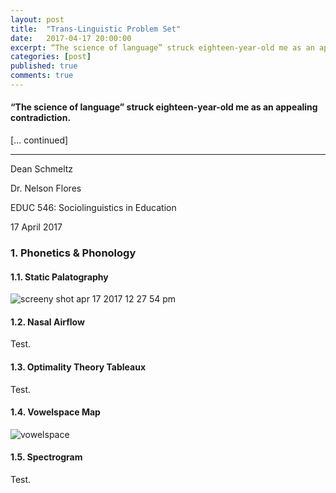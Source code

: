```yaml
---
layout: post
title:  "Trans-Linguistic Problem Set"
date:   2017-04-17 20:00:00
excerpt: “The science of language” struck eighteen-year-old me as an appealing contradiction.
categories: [post]
published: true
comments: true
---
```


#### “The science of language” struck eighteen-year-old me as an appealing contradiction. 

[... continued]

--- 

Dean Schmeltz

Dr. Nelson Flores

EDUC 546: Sociolinguistics in Education

17 April 2017

### 1. Phonetics & Phonology 

#### 1.1. Static Palatography

![screeny shot apr 17 2017 12 27 54 pm](https://cloud.githubusercontent.com/assets/24818655/25095363/694b85dc-2369-11e7-92e1-3519a81553b3.png)

#### 1.2. Nasal Airflow

Test. 

#### 1.3. Optimality Theory Tableaux

Test.

#### 1.4. Vowelspace Map

![vowelspace](https://cloud.githubusercontent.com/assets/24818655/25095128/46e89ee0-2368-11e7-8b7d-5b8883e797d5.jpg)

#### 1.5. Spectrogram

Test.

